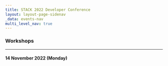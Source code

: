 ```yaml
---
title: STACK 2022 Developer Conference
layout: layout-page-sidenav
_data: events-nav
multi_level_nav: true
---
```


<!-- Header -->
### Workshops

<hr />

#### 14 November 2022 (Monday)
